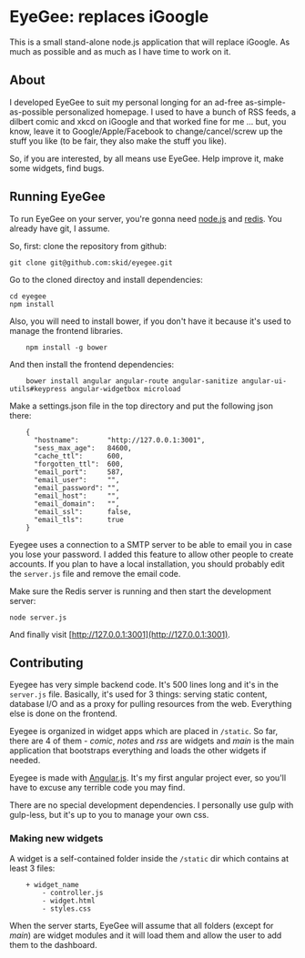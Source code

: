 # EyeGee: replaces iGoogle

This is a small stand-alone node.js application that will replace iGoogle.
As much as possible and as much as I have time to work on it.

## About

I developed EyeGee to suit my personal longing for an ad-free as-simple-as-possible personalized homepage. I used to have a bunch of RSS feeds, a dilbert comic and xkcd on iGoogle and that worked fine for me ... but, you know, leave it to Google/Apple/Facebook to change/cancel/screw up the stuff you like (to be fair, they also make the stuff you like).

So, if you are interested, by all means use EyeGee. Help improve it, make some widgets, find bugs.

## Running EyeGee

To run EyeGee on your server, you're gonna need [node.js](http://nodejs.org) and [redis](http://redis.io). You already have git, I assume.

So, first: clone the repository from github:

    git clone git@github.com:skid/eyegee.git

Go to the cloned directoy and install dependencies:

    cd eyegee
    npm install

Also, you will need to install bower, if you don't have it because it's used to manage the frontend libraries.

		npm install -g bower

And then install the frontend dependencies:

		bower install angular angular-route angular-sanitize angular-ui-utils#keypress angular-widgetbox microload

Make a settings.json file in the top directory and put the following json there:

		{
		  "hostname":       "http://127.0.0.1:3001",
		  "sess_max_age":   84600,
		  "cache_ttl":      600,
		  "forgotten_ttl":  600,
		  "email_port":     587,
		  "email_user":     "",
		  "email_password": "", 
		  "email_host":     "", 
		  "email_domain":   "",
		  "email_ssl":      false,
		  "email_tls":      true
		}

Eyegee uses a connection to a SMTP server to be able to email you in case you lose your password. I added this feature to allow other people to create accounts. If you plan to have a local installation, you should probably edit the `server.js` file and remove the email code.

Make sure the Redis server is running and then start the development server:

    node server.js

And finally visit [http://127.0.0.1:3001](http://127.0.0.1:3001).

## Contributing

Eyegee has very simple backend code. It's 500 lines long and it's in the `server.js` file. Basically, it's used for 3 things: serving static content, database I/O and as a proxy for pulling resources from the web. Everything else is done on the frontend.

Eyegee is organized in widget apps which are placed in `/static`. So far, there are 4 of them - *comic*, *notes* and *rss* are widgets and *main* is the main application that bootstraps everything and loads the other widgets if needed.

Eyegee is made with [Angular.js](https://angularjs.org/). It's my first angular project ever, so you'll have to excuse any terrible code you may find.

There are no special development dependencies. I personally use gulp with gulp-less, but it's up to you to manage your own css.

### Making new widgets

A widget is a self-contained folder inside the `/static` dir which contains at least 3 files:

		+ widget_name
			- controller.js
			- widget.html
			- styles.css

When the server starts, EyeGee will assume that all folders (except for *main*) are widget modules and it will load them and allow the user to add them to the dashboard.
